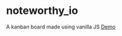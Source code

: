 # noteworthy_io
A kanban board made using vanilla JS
[Demo](https://enigma-cloud.github.io/noteworthy_io/)
